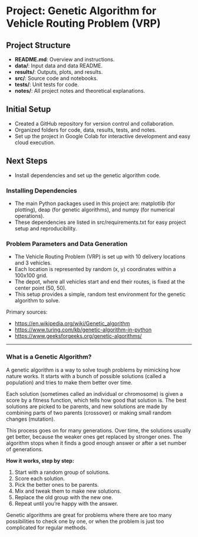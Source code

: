# Project: Genetic Algorithm for Vehicle Routing Problem (VRP)

## Project Structure

- **README.md**: Overview and instructions.
- **data/**: Input data and data README.
- **results/**: Outputs, plots, and results.
- **src/**: Source code and notebooks.
- **tests/**: Unit tests for code.
- **notes/**: All project notes and theoretical explanations.

## Initial Setup

- Created a GitHub repository for version control and collaboration.
- Organized folders for code, data, results, tests, and notes.
- Set up the project in Google Colab for interactive development and easy cloud execution.

## Next Steps

- Install dependencies and set up the genetic algorithm code.

### Installing Dependencies

- The main Python packages used in this project are: matplotlib (for plotting), deap (for genetic algorithms), and numpy (for numerical operations).
- These dependencies are listed in src/requirements.txt for easy project setup and reproducibility.

### Problem Parameters and Data Generation

- The Vehicle Routing Problem (VRP) is set up with 10 delivery locations and 3 vehicles.
- Each location is represented by random (x, y) coordinates within a 100x100 grid.
- The depot, where all vehicles start and end their routes, is fixed at the center point (50, 50).
- This setup provides a simple, random test environment for the genetic algorithm to solve.

Primary sources:  
- https://en.wikipedia.org/wiki/Genetic_algorithm  
- https://www.turing.com/kb/genetic-algorithm-in-python  
- https://www.geeksforgeeks.org/genetic-algorithms/

---

### What is a Genetic Algorithm?

A genetic algorithm is a way to solve tough problems by mimicking how nature works. It starts with a bunch of possible solutions (called a population) and tries to make them better over time.

Each solution (sometimes called an individual or chromosome) is given a score by a fitness function, which tells how good that solution is. The best solutions are picked to be parents, and new solutions are made by combining parts of two parents (crossover) or making small random changes (mutation).

This process goes on for many generations. Over time, the solutions usually get better, because the weaker ones get replaced by stronger ones. The algorithm stops when it finds a good enough answer or after a set number of generations.

**How it works, step by step:**
1. Start with a random group of solutions.
2. Score each solution.
3. Pick the better ones to be parents.
4. Mix and tweak them to make new solutions.
5. Replace the old group with the new one.
6. Repeat until you’re happy with the answer.

Genetic algorithms are great for problems where there are too many possibilities to check one by one, or when the problem is just too complicated for regular methods.
